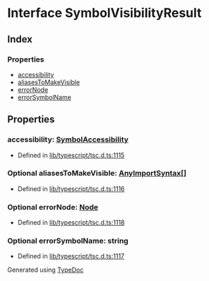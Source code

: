 # Interface SymbolVisibilityResult


## Index

### Properties
* [accessibility](ts.symbolvisibilityresult.md#accessibility)
* [aliasesToMakeVisible](ts.symbolvisibilityresult.md#aliasestomakevisible)
* [errorNode](ts.symbolvisibilityresult.md#errornode)
* [errorSymbolName](ts.symbolvisibilityresult.md#errorsymbolname)

## Properties

### accessibility: [SymbolAccessibility](../enums/ts.symbolaccessibility.md)

* Defined in [lib/typescript/tsc.d.ts:1115](https://github.com/kimamula/typedoc/blob/HEAD/src/lib/typescript/tsc.d.ts#L1115)


### Optional aliasesToMakeVisible: [AnyImportSyntax](../modules/ts.md#anyimportsyntax)[]

* Defined in [lib/typescript/tsc.d.ts:1116](https://github.com/kimamula/typedoc/blob/HEAD/src/lib/typescript/tsc.d.ts#L1116)


### Optional errorNode: [Node](ts.node.md)

* Defined in [lib/typescript/tsc.d.ts:1118](https://github.com/kimamula/typedoc/blob/HEAD/src/lib/typescript/tsc.d.ts#L1118)


### Optional errorSymbolName: string

* Defined in [lib/typescript/tsc.d.ts:1117](https://github.com/kimamula/typedoc/blob/HEAD/src/lib/typescript/tsc.d.ts#L1117)



Generated using [TypeDoc](http://typedoc.io)
